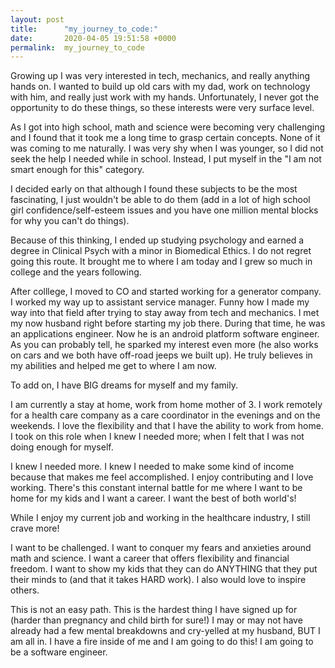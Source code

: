 ```yaml
---
layout: post
title:      "my_journey_to_code:"
date:       2020-04-05 19:51:58 +0000
permalink:  my_journey_to_code
---
```




Growing up I was very interested in tech, mechanics, and really anything hands on. I wanted to build up old cars with my dad, work on technology with him, and really just work with my hands. Unfortunately, I never got the opportunity to do these things, so these interests were very surface level. 

As I got into high school, math and science were becoming very challenging and I found that it took me a long time to grasp certain concepts. None of it was coming to me naturally. I was very shy when I was younger, so I did not seek the help I needed while in school. Instead, I put myself in the "I am not smart enough for this" category. 

I decided early on that although I found these subjects to be the most fascinating, I just wouldn't be able to do them (add in a lot of high school girl confidence/self-esteem issues and you have one million mental blocks for why you can't do things). 

Because of this thinking, I ended up studying psychology and earned a degree in Clinical Psych with a minor in Biomedical Ethics. I do not regret going this route. It brought me to where I am today and I grew so much in college and the years following. 

After colllege, I moved to CO and started working for a generator company. I worked my way up to assistant service manager. Funny how I made my way into that field after trying to stay away from tech and mechanics. I met my now husband right before starting my job there. During that time, he was an applications engineer. Now he is an android platform software engineer. As you can probably tell, he sparked my interest even more (he also works on cars and we both have off-road jeeps we built up). He truly believes in my abilities and helped me get to where I am now.

To add on, I have BIG dreams for myself and my family.

I am currently a stay at home, work from home mother of 3. I work remotely for a health care company as a care coordinator in the evenings and on the weekends. I love the flexibility and that I have the ability to work from home. I took on this role when I knew I needed more; when I felt that I was not doing enough for myself.

I knew I needed more. I knew I needed to make some kind of income because that makes me feel accomplished. I enjoy contributing and I love working. There's this constant internal battle for me where I want to be home for my kids and I want a career. I want the best of both world's!

While I enjoy my current job and working in the healthcare industry, I still crave more!

I want to be challenged. I want to conquer my fears and anxieties around math and science. I want a career that offers flexibility and financial freedom. I want to show my kids that they can do ANYTHING that they put their minds to (and that it takes HARD work). I also would love to inspire others. 

This is not an easy path. This is the hardest thing I have signed up for (harder than pregnancy and child birth for sure!) I may or may not have already had a few mental breakdowns and cry-yelled at my husband, BUT I am all in.  I have a fire inside of me and I am going to do this! I am going to be a software engineer. 
